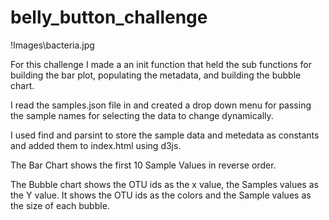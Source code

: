 # belly_button_challenge
!Images\bacteria.jpg

For this challenge I made a an init function that held the sub functions for building the bar plot, populating the metadata, and building the bubble chart.

I read the samples.json file in and created a drop down menu for passing the sample names for selecting the data to change dynamically.

I used find and parsint to store the sample data and metedata as constants and added them to index.html using d3js.

The Bar Chart shows the first 10 Sample Values in reverse order.

The Bubble chart shows the OTU ids as the x value, the Samples values as the Y value. It shows the OTU ids as the colors and the Sample values as the size of each bubble.